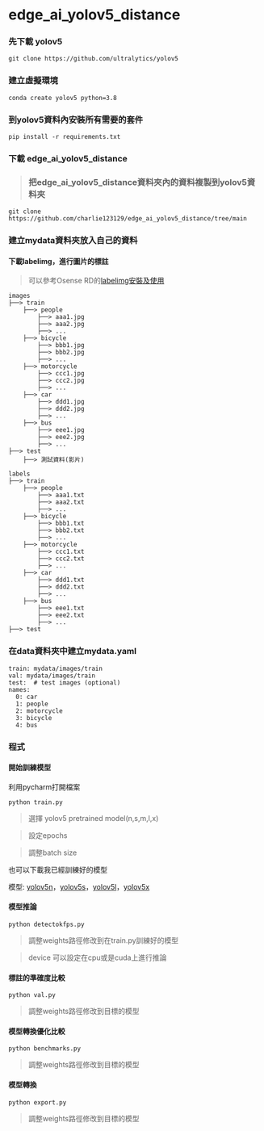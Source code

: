 # edge_ai_yolov5_distance
### 先下載 yolov5
```
git clone https://github.com/ultralytics/yolov5
```
### 建立虛擬環境
```
conda create yolov5 python=3.8
```
### 到yolov5資料內安裝所有需要的套件
```
pip install -r requirements.txt
```
### 下載 edge_ai_yolov5_distance
>### 把edge_ai_yolov5_distance資料夾內的資料複製到yolov5資料夾
```
git clone https://github.com/charlie123129/edge_ai_yolov5_distance/tree/main
```

### 建立mydata資料夾放入自己的資料
#### 下載labelimg，進行圖片的標註 

>可以參考Osense RD的[labelimg安裝及使用](https://hackmd.io/@osense-rd-public/H1ekDPqBt
)
```
images
├──> train
    ├──> people
        ├──> aaa1.jpg
        ├──> aaa2.jpg
        ├──> ...
    ├──> bicycle
        ├──> bbb1.jpg
        ├──> bbb2.jpg
        ├──> ...
    ├──> motorcycle
        ├──> ccc1.jpg
        ├──> ccc2.jpg
        ├──> ...
    ├──> car
        ├──> ddd1.jpg
        ├──> ddd2.jpg
        ├──> ...
    ├──> bus
        ├──> eee1.jpg
        ├──> eee2.jpg
        ├──> ...
├──> test
    ├──> 測試資料(影片)
    
labels
├──> train
    ├──> people
        ├──> aaa1.txt
        ├──> aaa2.txt
        ├──> ...
    ├──> bicycle
        ├──> bbb1.txt
        ├──> bbb2.txt
        ├──> ...
    ├──> motorcycle
        ├──> ccc1.txt
        ├──> ccc2.txt
        ├──> ...
    ├──> car
        ├──> ddd1.txt
        ├──> ddd2.txt
        ├──> ...
    ├──> bus
        ├──> eee1.txt
        ├──> eee2.txt
        ├──> ...
├──> test

```


### 在data資料夾中建立mydata.yaml
```
train: mydata/images/train  
val: mydata/images/train  
test:  # test images (optional)
names:
  0: car
  1: people
  2: motorcycle
  3: bicycle
  4: bus
``` 
### 程式
#### 開始訓練模型
利用pycharm打開檔案
```
python train.py
```
>選擇 yolov5 pretrained model(n,s,m,l,x)

>設定epochs

>調整batch size
    
也可以下載我已經訓練好的模型

模型: [yolov5n](https://drive.google.com/drive/folders/1K6Cmw5afntxrE60opEUkKJL9bbef1Wjy?usp=drive_link)，[yolov5s](https://drive.google.com/drive/folders/13robTq2GvFvhzL27MX-V72BDdnh63vPD?usp=drive_link)，[yolov5l](https://drive.google.com/drive/folders/1PJ6Dm10NBw5YAPmJ3Z93ivkFzhHN8WiM?usp=drive_link)，[yolov5x](https://drive.google.com/drive/folders/1IFoxxRb1d622zvpLBirgcpCRqSMEqLEb?usp=drive_link)


 
#### 模型推論
```
python detectokfps.py
```
>調整weights路徑修改到在train.py訓練好的模型

>device 可以設定在cpu或是cuda上進行推論


#### 標註的準確度比較
```
python val.py
```
>調整weights路徑修改到目標的模型


#### 模型轉換優化比較
```
python benchmarks.py
```
>調整weights路徑修改到目標的模型


#### 模型轉換
```
python export.py
```
>調整weights路徑修改到目標的模型



